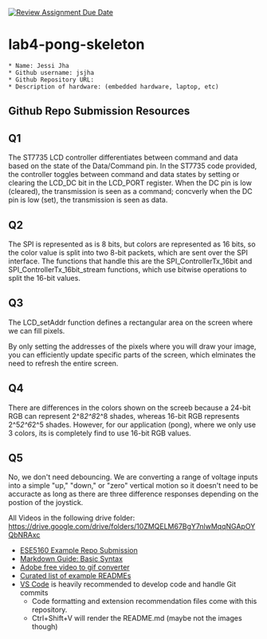[![Review Assignment Due Date](https://classroom.github.com/assets/deadline-readme-button-24ddc0f5d75046c5622901739e7c5dd533143b0c8e959d652212380cedb1ea36.svg)](https://classroom.github.com/a/ea68GWBk)
# lab4-pong-skeleton

    * Name: Jessi Jha
    * Github username: jsjha
    * Github Repository URL: 
    * Description of hardware: (embedded hardware, laptop, etc) 

## Github Repo Submission Resources

## Q1
The ST7735 LCD controller differentiates between  command and data based on the state of the Data/Command pin. In the ST7735 code provided, the controller toggles between command and data states by setting or clearing the LCD_DC bit in the LCD_PORT register. When the DC pin is low (cleared), the transmission is seen as a command; concverly when the DC pin is low (set), the transmission is seen as data.

## Q2
The SPI is represented as is 8 bits, but colors are represented as 16 bits, so the color value is split into two 8-bit packets, which are sent over the SPI interface. The functions that handle this are the SPI_ControllerTx_16bit and SPI_ControllerTx_16bit_stream functions, which use bitwise operations to split the 16-bit values.

## Q3
The LCD_setAddr function defines a rectangular area on the screen where we can fill pixels.

By only setting the addresses of the pixels where you will draw your image, you can efficiently update specific parts of the screen, which elminates the need to refresh the entire screen.

## Q4
There are differences in the colors shown on the screeb because a 24-bit RGB can represent 2^8*2^8*2^8 shades, whereas 16-bit RGB represents 2^5*2^6*2^5 shades. However, for our application (pong), where we only use 3 colors, its is completely find to use 16-bit RGB values. 


## Q5
No, we don't need debouncing. We are converting a range of voltage inputs into a simple "up," "down," or "zero" vertical motion so it doesn't need to be accuracte as long as there are three difference responses depending on the postion of the joystick. 


All Videos in the following drive folder: https://drive.google.com/drive/folders/10ZMQELM67BgY7nlwMqqNGApOYQbNRAxc


* [ESE5160 Example Repo Submission](https://github.com/ese5160/example-repository-submission)
* [Markdown Guide: Basic Syntax](https://www.markdownguide.org/basic-syntax/)
* [Adobe free video to gif converter](https://www.adobe.com/express/feature/video/convert/video-to-gif)
* [Curated list of example READMEs](https://github.com/matiassingers/awesome-readme)
* [VS Code](https://code.visualstudio.com/) is heavily recommended to develop code and handle Git commits
  * Code formatting and extension recommendation files come with this repository.
  * Ctrl+Shift+V will render the README.md (maybe not the images though)
